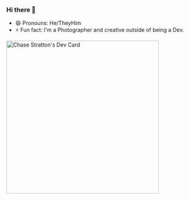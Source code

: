 ### Hi there 👋

- 😄 Pronouns: He/TheyHim 
- ⚡ Fun fact: I'm a Photographer and creative outside of being a Dev.

<a href="https://app.daily.dev/Chasek6"><img src="https://api.daily.dev/devcards/14fd0e68288244fd9ad0cbcace4a7e75.png?r=snd" width="400" alt="Chase Stratton's Dev Card"/></a>
<!--
**Chasek6/Chasek6** is a ✨ _special_ ✨ repository because its `README.md` (this file) appears on your GitHub profile.

Here are some ideas to get you started:

- 🔭 I’m currently working on ...
- 🌱 I’m currently learning ...
- 👯 I’m looking to collaborate on ...
- 🤔 I’m looking for help with ...
- 💬 Ask me about ...
- 📫 How to reach me: ...
- 😄 Pronouns: ...
- ⚡ Fun fact: ...
-->
